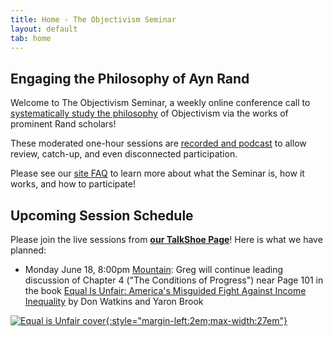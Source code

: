 ```yaml
---
title: Home - The Objectivism Seminar
layout: default
tab: home
---
```


Engaging the Philosophy of Ayn Rand
-----------------------------------
Welcome to The Objectivism Seminar, a weekly online conference call to
[systematically study the philosophy](/about "About the Objectivism Seminar")
of Objectivism via the works of prominent Rand scholars!

These moderated one-hour sessions are [recorded and podcast](/archives "Session Recording Archives")
to allow review, catch-up, and even disconnected participation.

Please see our [site FAQ](/faq "Frequently Asked Questions")
to learn more about what the Seminar is, how it works, and how to participate!

Upcoming Session Schedule
-------------------------
Please join the live sessions from
[**our TalkShoe Page**](http://www.talkshoe.com/talkshoe/web/talkCast.jsp?masterId=15215&amp;cmd=tc "The Objectivism Seminar at TalkShoe.com")!
Here is what we have planned:

* Monday June 18,
  8:00pm [Mountain][mtn]:
  Greg will
  continue leading discussion of
  Chapter 4 ("The Conditions of Progress") near 
  Page 101
  in the book [Equal Is Unfair: America's Misguided Fight Against Income Inequality][book]
  by Don Watkins and Yaron Brook

[![Equal is Unfair cover][cover]{:style="margin-left:2em;max-width:27em"}][book]


[cover]:   http://ecx.images-amazon.com/images/I/516rmVn5sAL._SX325_BO1,204,203,200_.jpg
[book]:    http://amzn.com/B015CKO1DY
[mtn]:     http://wwp.greenwichmeantime.com/time-zone/usa/mountain-time/
